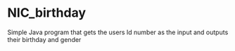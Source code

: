 # NIC_birthday
Simple Java program that gets the users Id number as the input and outputs their birthday and gender
